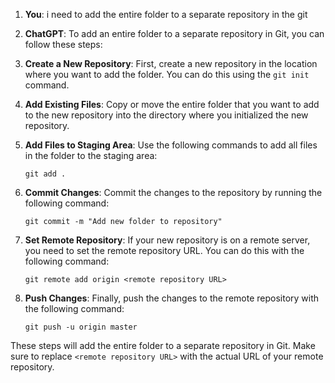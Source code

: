 1. **You**: i need to add the entire folder to a separate repository in the git
2. **ChatGPT**: To add an entire folder to a separate repository in Git, you can follow these steps:

1. **Create a New Repository**: First, create a new repository in the location where you want to add the folder. You can do this using the `git init` command.

2. **Add Existing Files**: Copy or move the entire folder that you want to add to the new repository into the directory where you initialized the new repository.

3. **Add Files to Staging Area**: Use the following commands to add all files in the folder to the staging area:
   ```
   git add .
   ```

4. **Commit Changes**: Commit the changes to the repository by running the following command:
   ```
   git commit -m "Add new folder to repository"
   ```

5. **Set Remote Repository**: If your new repository is on a remote server, you need to set the remote repository URL. You can do this with the following command:
   ```
   git remote add origin <remote repository URL>
   ```

6. **Push Changes**: Finally, push the changes to the remote repository with the following command:
   ```
   git push -u origin master
   ```

These steps will add the entire folder to a separate repository in Git. Make sure to replace `<remote repository URL>` with the actual URL of your remote repository.